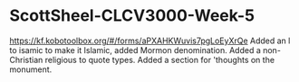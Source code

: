 # ScottSheel-CLCV3000-Week-5

https://kf.kobotoolbox.org/#/forms/aPXAHKWuvis7pgLoEyXrQe
Added an l to isamic to make it Islamic, added Mormon denomination. Added a non-Christian religious to quote types. Added a section for 'thoughts on the monument. 

